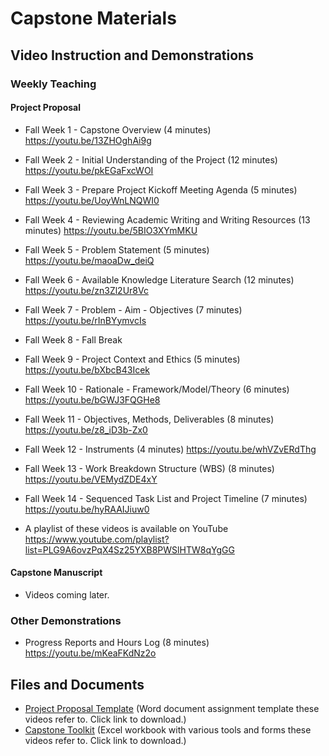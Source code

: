 # Capstone Materials

## Video Instruction and Demonstrations

### Weekly Teaching

#### Project Proposal

* Fall Week 1 - Capstone Overview (4 minutes) https://youtu.be/13ZHOghAi9g
* Fall Week 2 - Initial Understanding of the Project (12 minutes) https://youtu.be/pkEGaFxcWOI
* Fall Week 3 - Prepare Project Kickoff Meeting Agenda (5 minutes) https://youtu.be/UoyWnLNQWI0
* Fall Week 4 - Reviewing Academic Writing and Writing Resources (13 minutes) https://youtu.be/5BIO3XYmMKU
* Fall Week 5 - Problem Statement (5 minutes) https://youtu.be/maoaDw_deiQ
* Fall Week 6 - Available Knowledge Literature Search (12 minutes) https://youtu.be/zn3Zl2Ur8Vc
* Fall Week 7 - Problem - Aim - Objectives (7 minutes) https://youtu.be/rInBYymvcIs
* Fall Week 8 - Fall Break
* Fall Week 9 - Project Context and Ethics (5 minutes) https://youtu.be/bXbcB43Icek
* Fall Week 10 - Rationale - Framework/Model/Theory (6 minutes) https://youtu.be/bGWJ3FQGHe8
* Fall Week 11 - Objectives, Methods, Deliverables (8 minutes) https://youtu.be/z8_iD3b-Zx0
* Fall Week 12 - Instruments (4 minutes) https://youtu.be/whVZvERdThg
* Fall Week 13 - Work Breakdown Structure (WBS) (8 minutes) https://youtu.be/VEMydZDE4xY
* Fall Week 14 - Sequenced Task List and Project Timeline (7 minutes) https://youtu.be/hyRAAIJiuw0

* A playlist of these videos is available on YouTube https://www.youtube.com/playlist?list=PLG9A6ovzPqX4Sz25YXB8PWSlHTW8qYgGG

#### Capstone Manuscript

* Videos coming later.

### Other Demonstrations

* Progress Reports and Hours Log (8 minutes) https://youtu.be/mKeaFKdNz2o

## Files and Documents

* [Project Proposal Template](https://github.com/cmcntsh/capstoneMaterials/raw/main/YourName%20YYYY-MM-DD%20NURS%206880%20Project%20Proposal%20Template.docx) (Word document assignment template these videos refer to. Click link to download.)
* [Capstone Toolkit](https://github.com/cmcntsh/capstoneMaterials/raw/main/CapstoneProjectToolkit_v6_2023-04-14.xlsx) (Excel workbook with various tools and forms these videos refer to. Click link to download.)
